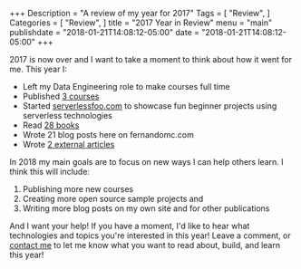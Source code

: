 +++
Description = "A review of my year for 2017"
Tags = [
  "Review",
]
Categories = [
  "Review",
]
title = "2017 Year in Review"
menu = "main"
publishdate = "2018-01-21T14:08:12-05:00"
date = "2018-01-21T14:08:12-05:00"
+++

2017 is now over and I want to take a moment to think about how it went for me. This year I:

- Left my Data Engineering role to make courses full time
- Published [3 courses](/publications/)
- Started [serverlessfoo.com](https://www.serverlessfoo.com/) to showcase fun beginner projects using serverless technologies
- Read [28 books](/reading-list/)
- Wrote 21 blog posts here on fernandomc.com
- Wrote [2 external articles](/publications/) 

<!--more-->

In 2018 my main goals are to focus on new ways I can help others learn. I think this will include:

1. Publishing more new courses
2. Creating more open source sample projects and
3. Writing more blog posts on my own site and for other publications 

And I want your help! If you have a moment, I'd like to hear what technologies and topics you're interested in this year! Leave a comment, or [contact me](/contact) to let me know what you want to read about, build, and learn this year!